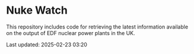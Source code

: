# Nuke Watch

This repository includes code for retrieving the latest information available on the output of EDF nuclear power plants in the UK.

Last updated: 2025-02-23 03:20